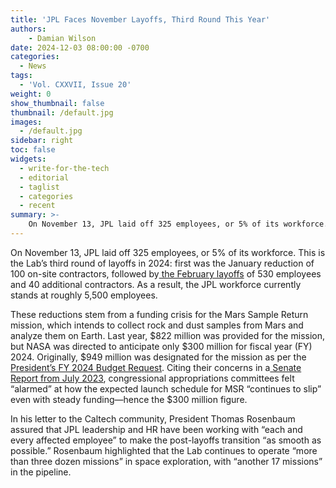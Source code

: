 ```yaml
---
title: 'JPL Faces November Layoffs, Third Round This Year'
authors:
    - Damian Wilson
date: 2024-12-03 08:00:00 -0700
categories:
  - News
tags:
  - 'Vol. CXXVII, Issue 20'
weight: 0
show_thumbnail: false
thumbnail: /default.jpg
images:
  - /default.jpg
sidebar: right
toc: false
widgets:
  - write-for-the-tech
  - editorial
  - taglist
  - categories
  - recent
summary: >-
    On November 13, JPL laid off 325 employees, or 5% of its workforce.
---
```



On November 13, JPL laid off 325 employees, or 5% of its workforce. This is the Lab’s third round of layoffs in 2024: first was the January reduction of 100 on-site contractors, followed by[ the February layoffs](https://tech.caltech.edu/2024/04/12/jpl-strong-february-layoffs/) of 530 employees and 40 additional contractors. As a result, the JPL workforce currently stands at roughly 5,500 employees.

These reductions stem from a funding crisis for the Mars Sample Return mission, which intends to collect rock and dust samples from Mars and analyze them on Earth. Last year, $822 million was provided for the mission, but NASA was directed to anticipate only $300 million for fiscal year (FY) 2024. Originally, $949 million was designated for the mission as per the[ President’s FY 2024 Budget Request](https://www.whitehouse.gov/wp-content/uploads/2023/03/budget_fy2024.pdf). Citing their concerns in a[ Senate Report from July 2023](https://www.congress.gov/congressional-report/118th-congress/senate-report/62/1), congressional appropriations committees felt “alarmed” at how the expected launch schedule for MSR “continues to slip” even with steady funding—hence the $300 million figure.

In his letter to the Caltech community, President Thomas Rosenbaum assured that JPL leadership and HR have been working with “each and every affected employee” to make the post-layoffs transition “as smooth as possible.” Rosenbaum highlighted that the Lab continues to operate “more than three dozen missions”  in space exploration, with “another 17 missions” in the pipeline.
